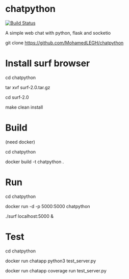 # chatpython

[![Build Status](https://travis-ci.org/MohamedLEGH/chatpython.svg?branch=master)](https://travis-ci.org/MohamedLEGH/chatpython)

A simple web chat with python, flask and socketio

git clone https://github.com/MohamedLEGH/chatpython

# Install surf browser

cd chatpython

tar xvf surf-2.0.tar.gz

cd surf-2.0

make clean install

# Build

(need docker)

cd chatpython

docker build -t chatpython .

# Run

cd chatpython

docker run -d -p 5000:5000 chatpython

./surf localhost:5000 &

# Test

cd chatpython

docker run chatapp python3 test_server.py

docker run chatapp coverage run test_server.py
